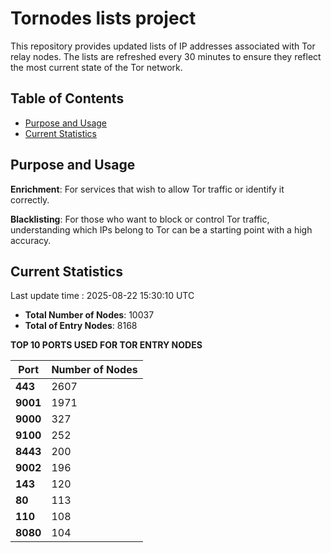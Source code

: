 # Tornodes lists project

This repository provides updated lists of IP addresses associated with Tor relay nodes. The lists are refreshed every 30 minutes to ensure they reflect the most current state of the Tor network.

## Table of Contents

- [Purpose and Usage](#purpose-and-usage)
- [Current Statistics](#current-statistics)


## Purpose and Usage

**Enrichment**: For services that wish to allow Tor traffic or identify it correctly.

**Blacklisting**: For those who want to block or control Tor traffic, understanding which IPs belong to Tor can be a starting point with a high accuracy.

## Current Statistics

Last update time : 2025-08-22 15:30:10 UTC

- **Total Number of Nodes**: 10037
- **Total of Entry Nodes**: 8168

**TOP 10 PORTS USED FOR TOR ENTRY NODES**

| **Port** | **Number of Nodes** |
|------|-----------------|
| **443**   | 2607  |
| **9001**   | 1971  |
| **9000**   | 327  |
| **9100**   | 252  |
| **8443**   | 200  |
| **9002**   | 196  |
| **143**   | 120  |
| **80**   | 113  |
| **110**   | 108  |
| **8080**   | 104  |

